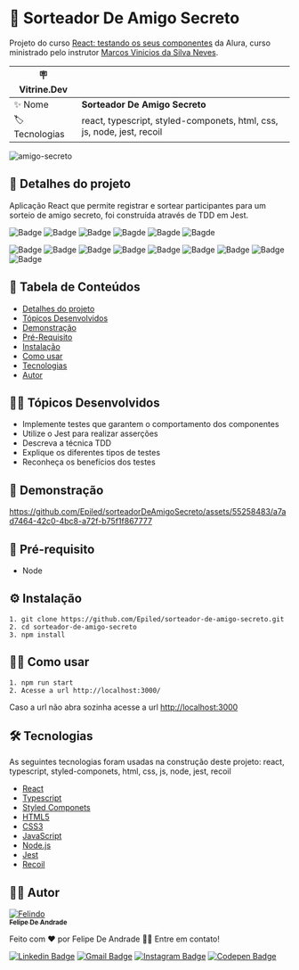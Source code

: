 [nome-do-repositorio]: sorteador-de-amigo-secreto

# 👀 Sorteador De Amigo Secreto

Projeto do curso <a href="https://cursos.alura.com.br/course/react-testando-componentes">React: testando os seus componentes</a> da Alura, curso ministrado pelo instrutor <a href="https://www.linkedin.com/in/vinny-neves/">Marcos Vinicios da Silva Neves</a>.

| :placard: Vitrine.Dev |     |
| -------------  | --- |
| :sparkles: Nome        | **Sorteador De Amigo Secreto**
| :label: Tecnologias | react, typescript, styled-componets, html, css, js, node, jest, recoil

<!-- Inserir imagem com a #vitrinedev ao final do link -->

![amigo-secreto](https://github.com/Epiled/sorteadorDeAmigoSecreto/assets/55258483/579c7b15-3dcb-4ee3-8698-e5a78d974909#vitrinedev)

<h2 id="detalhes-do-projeto"> 📃 Detalhes do projeto </h2>

Aplicação React que permite registrar e sortear participantes para um sorteio de amigo secreto, foi construída através de TDD em Jest.

![Badge](https://img.shields.io/github/last-commit/Epiled/sorteador-de-amigo-secreto?style=for-the-badge)
![Badge](https://img.shields.io/github/languages/code-size/Epiled/sorteador-de-amigo-secreto?style=for-the-badge)
![Badge](https://img.shields.io/github/languages/count/Epiled/sorteador-de-amigo-secreto?style=for-the-badge)
![Bagde](https://img.shields.io/badge/repo%20status-Beta-cyan?style=for-the-badge)
![Bagde](https://img.shields.io/github/v/release/Epiled/sorteador-de-amigo-secreto?style=for-the-badge)
![Bagde](https://img.shields.io/github/license/Epiled/sorteador-de-amigo-secreto?style=for-the-badge)

![Badge](https://img.shields.io/badge/-React-61DAFB?style=for-the-badge&logo=react&logoColor=black)
![Badge](https://img.shields.io/badge/-Typescript-3178C6?style=for-the-badge&logo=typescript&logoColor=white)
![Badge](https://img.shields.io/badge/-Styled%20Componets-DB7093?style=for-the-badge&logo=styledcomponents&logoColor=white)
![Badge](https://img.shields.io/badge/-HTML5-E34F26?style=for-the-badge&logo=html5&logoColor=white)
![Badge](https://img.shields.io/badge/-CSS3-1572B6?style=for-the-badge&logo=css3&logoColor=white)
![Badge](https://img.shields.io/badge/-JS-F7DF1E?style=for-the-badge&logo=javascript&logoColor=black)
![Badge](https://img.shields.io/badge/-Node.js-339933?style=for-the-badge&logo=node.js&logoColor=white)
![Badge](https://img.shields.io/badge/-Jest-C21325?style=for-the-badge&logo=jest&logoColor=white)
![Badge](https://img.shields.io/badge/-Recoil-3578E5?style=for-the-badge&logo=recoil&logoColor=white)

<h2> 📑 Tabela de Conteúdos </h2>

<!--ts-->
   * [Detalhes do projeto](#detalhes-do-projeto)
   * [Tópicos Desenvolvidos](#topicos-desenvolvidos)
   * [Demonstração](#demonstracao)
   * [Pré-Requisito](#pre-requisito)
   * [Instalação](#instalacao)
   * [Como usar](#como-usar)
   * [Tecnologias](#tecnologias)
   * [Autor](#autor)
<!--te-->

<h2 id="topicos-desenvolvidos"> 👩‍🏫 Tópicos Desenvolvidos </h2>

<!--ts-->
* Implemente testes que garantem o comportamento dos componentes
* Utilize o Jest para realizar asserções
* Descreva a técnica TDD
* Explique os diferentes tipos de testes
* Reconheça os benefícios dos testes
<!--te-->

<h2 id="demonstracao"> 👀 Demonstração </h2>

https://github.com/Epiled/sorteadorDeAmigoSecreto/assets/55258483/a7ad7464-42c0-4bc8-a72f-b75f1f867777

<h2 id="pre-requisito"> 🚨 Pré-requisito </h2>
<ul>
  <li>Node</li>
</ul>

<h2 id="instalacao"> ⚙ Instalação </h2>

```
1. git clone https://github.com/Epiled/sorteador-de-amigo-secreto.git
2. cd sorteador-de-amigo-secreto
3. npm install
```

<h2 id="como-usar"> 👩‍🏫 Como usar </h2>

```
1. npm run start
2. Acesse a url http://localhost:3000/
```

Caso a url não abra sozinha acesse a url [http://localhost:3000](http://localhost:3000)

<h2 id="tecnologias"> 🛠 Tecnologias </h2>

As seguintes tecnologias foram usadas na construção deste projeto:
react, typescript, styled-componets, html, css, js, node, jest, recoil
<ul>
  <li><a href="https://react.dev/" target="_blank">React</a></li>
  <li><a href="https://www.typescriptlang.org/" target="_blank">Typescript</a></li>
  <li><a href="https://styled-components.com/" target="_blank">Styled Componets</a></li>
  
  <li><a href="https://www.w3schools.com/html/default.asp" target="_blank">HTML5</a></li>
  <li><a href="https://www.w3schools.com/css/default.asp" target="_blank">CSS3</a></li>
  <li><a href="https://www.w3schools.com/js/default.asp" target="_blank">JavaScript</a></li>
  
  <li><a href="https://nodejs.org/en" target="_blank">Node.js</a></li>
  <li><a href="https://jestjs.io/" target="_blank">Jest</a></li>
  <li><a href="https://recoiljs.org/" target="_blank">Recoil</a></li>
</ul>

<h2 id="autor"> 👨‍💻 Autor </h2>

<a href="https://github.com/Epiled">

![Felindo](https://user-images.githubusercontent.com/55258483/178338085-2cea8bf2-6d0c-409a-9d0e-23359b7d303e.png)
 <br />
 <sub><b>Felipe De Andrade</b></sub></a>

Feito com ❤️ por Felipe De Andrade 👋🏽 Entre em contato!

[![Linkedin Badge](https://img.shields.io/badge/-Felipe-blue?style=flat-square&logo=Linkedin&logoColor=white&link=https://www.linkedin.com/in/fademendonca/)](https://www.linkedin.com/in/fademendonca/)
[![Gmail Badge](https://img.shields.io/badge/-felipe.deam98@gmail.com-c14438?style=flat-square&logo=Gmail&logoColor=white&link=mailto:felipe.deam98@gmail.com)](mailto:felipe.deam98@gmail.com)
[![Instagram Badge](https://img.shields.io/badge/-Instagram-e4405f?style=flat-square&logo=Instagram&logoColor=white&link=https://www.instagram.com/felipe.deam/)](https://www.instagram.com/felipe.deam/)
[![Codepen Badge](https://img.shields.io/badge/-Codepen-000000?style=flat-square&logo=Codepen&logoColor=white&link=https://codepen.io/epiled)](https://codepen.io/epiled)
